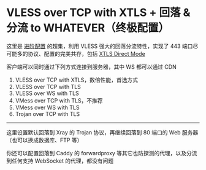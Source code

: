 # VLESS over TCP with XTLS + 回落 & 分流 to WHATEVER（终极配置）

这里是 [进阶配置](<../VLESS-TCP-TLS-WS%20(recommended)>) 的超集，利用 VLESS 强大的回落分流特性，实现了 443 端口尽可能多的协议、配置的完美共存，包括 [XTLS Direct Mode](https://github.com/rprx/v2fly-github-io/blob/master/docs/config/protocols/vless.md#xtls-%E9%BB%91%E7%A7%91%E6%8A%80)

客户端可以同时通过下列方式连接到服务器，其中 WS 都可以通过 CDN

1. VLESS over TCP with XTLS，数倍性能，首选方式
2. VLESS over TCP with TLS
3. VLESS over WS with TLS
4. VMess over TCP with TLS，不推荐
5. VMess over WS with TLS
6. Trojan over TCP with TLS

---

这里设置默认回落到 Xray 的 Trojan 协议，再继续回落到 80 端口的 Web 服务器（也可以换成数据库、FTP 等）

你还可以配置回落到 Caddy 的 forwardproxy 等其它也防探测的代理，以及分流到任何支持 WebSocket 的代理，都没有问题

